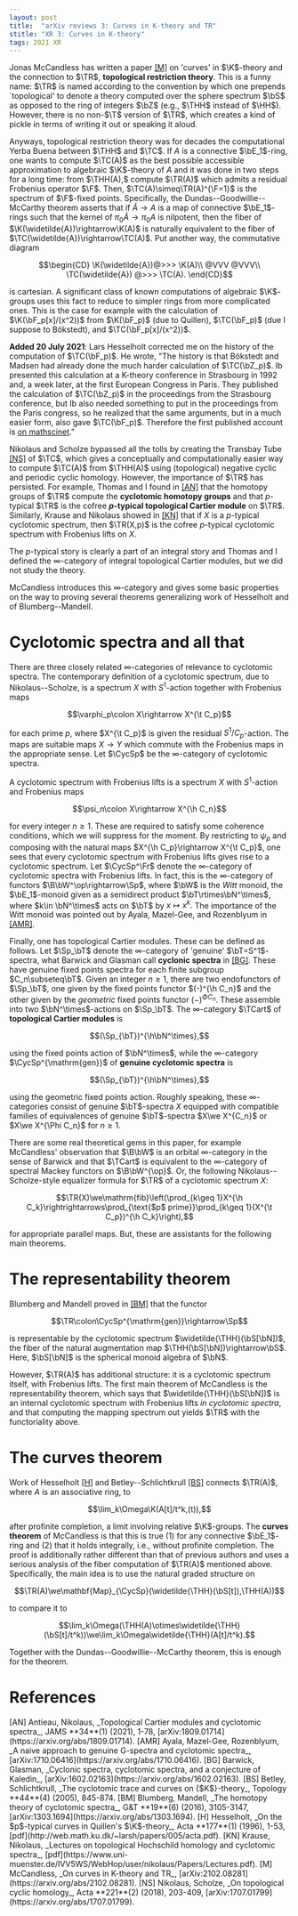 ```yaml
---
layout: post
title:  "arXiv reviews 3: Curves in K-theory and TR"
stitle: "XR 3: Curves in K-theory"
tags: 2021 XR
---
```

<div style="display:none">
$
\newcommand\nil{\mathrm{nil}}
\newcommand\gfrak{\mathfrak{g}}
\newcommand\A{\mathrm{A}}
\newcommand\B{\mathrm{B}}
\newcommand\C{\mathrm{C}}
\newcommand\D{\mathrm{D}}
\newcommand\E{\mathrm{E}}
\newcommand\F{\mathrm{F}}
\newcommand\G{\mathrm{G}}
\newcommand\H{\mathrm{H}}
\newcommand\h{\mathrm{h}}
\newcommand\K{\mathrm{K}}
\newcommand\L{\mathrm{L}}
\newcommand\M{\mathrm{M}}
\newcommand\R{\mathrm{R}}
\newcommand\t{\mathrm{t}}
\newcommand\T{\mathrm{T}}
\newcommand{\bA}{\mathbf{A}}
\newcommand{\bF}{\mathbf{F}}
\newcommand{\bG}{\mathbf{G}}
\newcommand{\bH}{\mathbf{H}}
\newcommand{\bT}{\mathbf{T}}
\newcommand{\bW}{\mathbf{W}}
\newcommand{\Gm}{\bG_m}
\newcommand\Ascr{\mathcal{A}}
\newcommand\Cscr{\mathcal{C}}
\newcommand\Dscr{\mathcal{D}}
\newcommand\Escr{\mathcal{E}}
\newcommand\Fscr{\mathcal{F}}
\newcommand\Kscr{\mathcal{K}}
\newcommand\Lscr{\mathcal{L}}
\newcommand\Oscr{\mathcal{O}}
\newcommand\Perf{\mathrm{Perf}}
\newcommand\Perfscr{\mathcal{P}\mathrm{erf}}
\newcommand\Acscr{\mathcal{A}\mathrm{c}}
\newcommand\heart{\heartsuit}
\newcommand\cn{\mathrm{cn}}
\newcommand\op{\mathrm{op}}
\newcommand\gr{\mathrm{gr}}
\newcommand\Gr{\mathrm{Gr}}
\newcommand\fil{\mathrm{fil}}
\newcommand\Ho{\mathrm{Ho}}
\newcommand\dR{\mathrm{dR}}
\newcommand\dRhat{\widehat{\dR}}
\newcommand\we{\simeq}
\newcommand\Sym{\mathrm{Sym}}
\newcommand\HH{\mathrm{HH}}
\newcommand\HC{\mathrm{HC}}
\newcommand\HP{\mathrm{HP}}
\newcommand\TC{\mathrm{TC}}
\newcommand\TR{\mathrm{TR}}
\newcommand\THH{\mathrm{THH}}
\newcommand{\bMap}{\mathbf{Map}}
\newcommand{\End}{\mathrm{End}}
\newcommand{\Mod}{\mathrm{Mod}}
\newcommand{\coMod}{\mathrm{coMod}}
\newcommand{\Fun}{\mathrm{Fun}}
\newcommand{\bMap}{\mathbf{Map}}
\newcommand\bE{\mathbf{E}}
\newcommand\bZ{\mathbf{Z}}
\newcommand\bS{\mathbf{S}}
\newcommand\bQ{\mathbf{Q}}
\newcommand\bC{\mathbf{C}}
\newcommand\bN{\mathbf{N}}
\newcommand\bAM{\mathbf{AM}}
\newcommand\bLM{\mathbf{LM}}
\newcommand\Spec{\mathrm{Spec}\,}
\newcommand\CAlg{\mathrm{CAlg}}
\newcommand\aCAlg{\mathfrak{a}\CAlg}
\newcommand\dCAlg{\mathfrak{d}\CAlg}
\newcommand{\Cat}{\mathrm{Cat}}
\newcommand{\Sscr}{\mathcal{S}}
\newcommand{\poly}{\mathrm{poly}}
\newcommand{\perf}{\mathrm{perf}}
\newcommand\Sp{\mathrm{Sp}}
\newcommand\CycSp{\mathrm{CycSp}}
\newcommand\TCart{\mathrm{TCart}}
\newcommand\Fr{\mathrm{Fr}}
$
</div>

<!--ëéö-->

Jonas McCandless has written a paper [\[M\]](#mccandless) on 'curves' in $\K$-theory and the
connection to $\TR$, **topological restriction theory**.
This is a funny name: $\TR$ is named according to the convention by which one
prepends `topological' to denote a theory computed over the sphere spectrum
$\bS$ as opposed to the ring of integers $\bZ$ (e.g., $\THH$ instead of $\HH$).
However, there is no non-$\T$ version of $\TR$, which creates a kind of pickle
in terms of writing it out or speaking it aloud.

Anyways, topological restriction theory was for decades the computational Yerba Buena between
$\THH$ and $\TC$. If $A$ is a connective $\bE_1$-ring, one wants to compute $\TC(A)$ as the best possible accessible approximation
to algebraic $\K$-theory of $A$ and it was done in two steps for a long time: from
$\THH(A),$ compute $\TR(A)$ which admits a residual Frobenius operator $\F$. Then,
$\TC(A)\simeq\TR(A)^{\F=1}$ is the spectrum of $\F$-fixed points. Specifically,
the Dundas--Goodwillie--McCarthy theorem asserts that if
$\widetilde{A}\rightarrow A$ is a map of connective $\bE_1$-rings such that
the kernel of $\pi_0\widetilde{A}\rightarrow\pi_0 A$ is nilpotent, then the
fiber of $\K(\widetilde{A})\rightarrow\K(A)$ is naturally equivalent to the
fiber of $\TC(\widetilde{A})\rightarrow\TC(A)$. Put another way, the
commutative diagram

$$\begin{CD}
    \K(\widetilde{A})@>>> \K(A)\\
        @VVV @VVV\\
        \TC(\widetilde{A}) @>>> \TC(A).
\end{CD}$$

is cartesian. A significant class of known computations of algebraic
$\K$-groups uses this fact to reduce to simpler rings from more complicated
ones. This is the case for example with the calculation of $\K(\bF_p[x]/(x^2))$
from $\K(\bF_p)$ (due to Quillen), $\TC(\bF_p)$ (due I suppose to Bökstedt),
and $\TC(\bF_p[x]/(x^2))$.

**Added 20 July 2021**: Lars Hesselholt corrected me on the history of the
computation of $\TC(\bF_p)$. He wrote, "The history is that Bökstedt and Madsen
had already done the much harder calculation of $\TC(\bZ_p)$. Ib presented this
calculation at a K-theory conference in Strasbourg in 1992 and, a week later,
            at the first European Congress in Paris. They published the
            calculation of $\TC(\bZ_p)$ in the proceedings from the Strasbourg
            conference, but Ib also needed something to put in the proceedings
            from the Paris congress, so he realized that the same arguments,
            but in a much easier form, also gave $\TC(\bF_p)$. Therefore the first
            published account is
            [on mathscinet](https://mathscinet.ams.org/mathscinet-getitem?mr=1341845)."

Nikolaus and Scholze bypassed all the tolls by creating the Transbay Tube
[\[NS\]](#ns) of
$\TC$, which gives a conceptually and computationally easier way to compute
$\TC(A)$ from $\THH(A)$ using (topological) negative cyclic and periodic cyclic homology. However, the importance of $\TR$ has persisted. For example, Thomas and I found in [\[AN\]](#an) that the homotopy groups of
$\TR$ compute the **cyclotomic homotopy groups** and that $p$-typical $\TR$
is the cofree 
**$p$-typical topological
Cartier module** on $\TR$. Similarly, Krause and Nikolaus showed in [\[KN\]](#kn) that if $X$ is a
$p$-typical cyclotomic spectrum, then $\TR(X,p)$ is the cofree $p$-typical cyclotomic spectrum with Frobenius lifts on $X$.

The $p$-typical story is clearly a part of an integral story and Thomas and I 
defined the $\infty$-category of integral topological Cartier modules, but we
did not study the theory.

McCandless introduces this $\infty$-category and gives some basic properties on
the way to proving several theorems generalizing work of Hesselholt and of
Blumberg--Mandell.



# Cyclotomic spectra and all that

There are three closely related $\infty$-categories of relevance to cyclotomic
spectra. The contemporary definition of a cyclotomic spectrum, due to
Nikolaus--Scholze, is a spectrum $X$ with
$S^1$-action together with Frobenius maps

$$\varphi_p\colon X\rightarrow X^{\t C_p}$$

for each prime $p$, where $X^{\t C_p}$ is given the residual $S^1/C_p$-action.
The maps are suitable maps $X\rightarrow Y$ which commute with the Frobenius
maps in the appropriate sense. Let $\CycSp$ be the $\infty$-category of
cyclotomic spectra.

A cyclotomic spectrum with Frobenius lifts is a spectrum $X$ with $S^1$-action
and Frobenius maps

$$\psi_n\colon X\rightarrow X^{\h C_n}$$

for every integer $n\geq 1$. These are required to satisfy some coherence conditions, which we will suppress for the moment.
By restricting to $\psi_p$ and composing with the natural maps $X^{\h
C_p}\rightarrow X^{\t C_p}$, one sees that every cyclotomic spectrum with
Frobenius lifts gives rise to a cyclotomic spectrum.
Let $\CycSp^\Fr$ denote the $\infty$-category of cyclotomic spectra with
Frobenius lifts. In fact, this is the $\infty$-category of functors
$\B\bW^\op\rightarrow\Sp$, where $\bW$ is the *Witt* monoid, the $\bE_1$-monoid given as a semidirect product $\bT\rtimes\bN^\times$, where $k\in \bN^\times$ acts on $\bT$ by $x\mapsto x^k.$
The importance of the Witt monoid was pointed out by Ayala, Mazel-Gee, and
Rozenblyum in [\[AMR\]](#amr).

Finally, one has topological Cartier modules. These can be defined as follows.
Let $\Sp_\bT$ denote the $\infty$-category of 'genuine' $\bT=S^1$-spectra, what
Barwick and Glasman call **cyclonic spectra** in [\[BG\]](#barwick-glasman). These have genuine fixed points
spectra for each finite subgroup $C_n\subseteq\bT$.
Given an integer $n\geq 1$, there are two endofunctors of $\Sp_\bT$, one given
by the fixed points functor $(-)^{\h C_n}$ and the other given by the
*geometric* fixed points functor $(-)^{\Phi C_n}$. These assemble into two
$\bN^\times$-actions on $\Sp_\bT$.
The $\infty$-category $\TCart$ of **topological Cartier modules** is

$$(\Sp_{\bT})^{\h\bN^\times},$$

using the fixed points action of $\bN^\times$, while
the $\infty$-category $\CycSp^{\mathrm{gen}}$ of **genuine
cyclotomic spectra** is

$$(\Sp_{\bT})^{\h\bN^\times},$$

using the geometric fixed points action. Roughly speaking, these
$\infty$-categories consist of genuine $\bT$-spectra $X$ equipped with
compatible families of equivalences of genuine $\bT$-spectra $X\we X^{C_n}$ or $X\we X^{\Phi C_n}$ for
$n\geq 1$.

There are some real theoretical gems in this paper, for example McCandless'
observation that $\B\bW$ is an orbital $\infty$-category in the sense of
Barwick and that  $\TCart$ is equivalent to the $\infty$-category of spectral
Mackey functors on $\B\bW^{\op}$. Or, the following Nikolaus--Scholze-style
equalizer formula for $\TR$ of a cyclotomic spectrum $X$:

$$\TR(X)\we\mathrm{fib}\left(\prod_{k\geq 1}X^{\h C_k}\rightrightarrows\prod_{\text{$p$
        prime}}\prod_{k\geq 1}(X^{\t C_p})^{\h C_k}\right),$$

for appropriate parallel maps. But, these are assistants for the following main theorems.



# The representability theorem

Blumberg and Mandell proved in [\[BM\]](#blumberg-mandell) that the functor

$$\TR\colon\CycSp^{\mathrm{gen}}\rightarrow\Sp$$

is representable by the cyclotomic spectrum $\widetilde{\THH}(\bS[\bN])$, the
fiber of the natural augmentation map $\THH(\bS[\bN])\rightarrow\bS$. Here,
$\bS[\bN]$ is the spherical monoid algebra of $\bN$.

However, $\TR(A)$ has additional structure: it is a cyclotomic spectrum itself,
with Frobenius lifts. The first main theorem of McCandless is the
representability theorem, which says that $\widetilde{\THH}(\bS[\bN])$ is an
internal cyclotomic spectrum with Frobenius lifts *in cyclotomic spectra*, and
that computing the mapping spectrum out yields $\TR$ with the functoriality
above.



# The curves theorem

Work of Hesselholt [\[H\]](#hesselholt) and Betley--Schlichtkrull [\[BS\]](#betley-schlichtkrull) connects $\TR(A)$, where $A$
is an associative ring, to

$$\lim_k\Omega\K(A[t]/t^k,(t)),$$

after profinite completion,
a limit involving relative $\K$-groups. The **curves theorem** of McCandless
is that this is true (1) for any connective $\bE_1$-ring and (2) that it holds
integrally, i.e., without profinite completion. The proof is additionally
rather different than that of previous authors and uses a serious analysis of
the fiber computation of $\TR(A)$ mentioned above. Specifically, the main idea
is to use the natural graded structure on

$$\TR(A)\we\mathbf{Map}_{\CycSp}(\widetilde{\THH}(\bS[t]),\THH(A))$$

to compare it to

$$\lim_k\Omega(\THH(A)\otimes\widetilde{\THH}(\bS[t]/t^k))\we\lim_k\Omega\widetilde{\THH}(A[t]/t^k).$$

Together with the Dundas--Goodwillie--McCarthy theorem, this is enough for the
theorem.




# References

<span id="an">
[AN] Antieau, Nikolaus, _Topological Cartier modules and cyclotomic spectra_,
    JAMS **34**(1) (2021), 1-78,
    [arXiv:1809.01714](https://arxiv.org/abs/1809.01714).
</span>

<span id="amr">
[AMR] Ayala, Mazel-Gee, Rozenblyum, _A naive approach to genuine G-spectra and
cyclotomic spectra_, [arXiv:1710.06416](https://arxiv.org/abs/1710.06416).
</span>

<span id="barwick-glasman">
[BG] Barwick, Glasman, _Cyclonic spectra, cyclotomic spectra, and a conjecture
of Kaledin_, [arXiv:1602.02163](https://arxiv.org/abs/1602.02163).
</span>

<span id="betley-schlichtkrull">
[BS] Betley, Schlichtkrull, _The cyclotomic trace and curves on {$K$}-theory_,
    Topology **44**(4) (2005), 845-874.
</span>

<span id="blumberg-mandell">
[BM] Blumberg, Mandell, _The homotopy theory of cyclotomic spectra_, G&T
**19**(6) (2016), 3105-3147, [arXiv:1303.1694](https://arxiv.org/abs/1303.1694).
</span>

<span id="hesselholt">
[H] Hesselholt, _On the $p$-typical curves in Quillen's $\K$-theory_, Acta
**177**(1) (1996), 1-53,
    [pdf](http://web.math.ku.dk/~larsh/papers/005/acta.pdf).
</span>

<span id="kn">
[KN] Krause, Nikolaus, _Lectures on topological Hochschild homology and
cyclotomic spectra_,
           [pdf](https://www.uni-muenster.de/IVV5WS/WebHop/user/nikolaus/Papers/Lectures.pdf).
</span>

<span id="mccandless">
[M] McCandless, _On curves in K-theory and TR_,
    [arXiv:2102.08281](https://arxiv.org/abs/2102.08281).
</span>

<span id="ns">
[NS] Nikolaus, Scholze, _On topological cyclic homology_, Acta **221**(2)
    (2018), 203-409, [arXiv:1707.01799](https://arxiv.org/abs/1707.01799).
</span>
